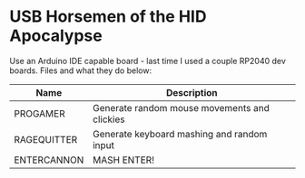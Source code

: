 # USB Horsemen of the HID Apocalypse

Use an Arduino IDE capable board - last time I used a couple RP2040 dev boards. Files and what they do below:

| Name | Description |
|------|-------------|
| PROGAMER | Generate random mouse movements and clickies |
| RAGEQUITTER | Generate keyboard mashing and random input | 
| ENTERCANNON | MASH ENTER! | 
